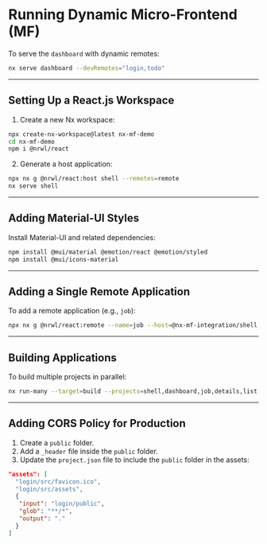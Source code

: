 # Running Dynamic Micro-Frontend (MF)

To serve the `dashboard` with dynamic remotes:

```bash
nx serve dashboard --devRemotes="login,todo"
```

---

## Setting Up a React.js Workspace

1. Create a new Nx workspace:
  ```bash
  npx create-nx-workspace@latest nx-mf-demo
  cd nx-mf-demo
  npm i @nrwl/react
  ```

2. Generate a host application:
  ```bash
  npx nx g @nrwl/react:host shell --remotes=remote
  nx serve shell
  ```

---

## Adding Material-UI Styles

Install Material-UI and related dependencies:

```bash
npm install @mui/material @emotion/react @emotion/styled
npm install @mui/icons-material
```

---

## Adding a Single Remote Application

To add a remote application (e.g., `job`):

```bash
npx nx g @nrwl/react:remote --name=job --host=@nx-mf-integration/shell --verbose
```

---

## Building Applications

To build multiple projects in parallel:

```bash
nx run-many --target=build --projects=shell,dashboard,job,details,list,login --parallel
```

---

## Adding CORS Policy for Production

1. Create a `public` folder.
2. Add a `_header` file inside the `public` folder.
3. Update the `project.json` file to include the `public` folder in the assets:

```json
"assets": [
  "login/src/favicon.ico",
  "login/src/assets",
  {
   "input": "login/public",
   "glob": "**/*",
   "output": "."
  }
]
```
